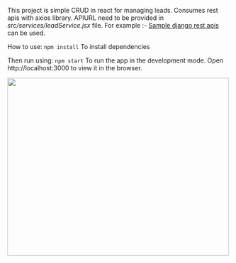 This project is simple CRUD in react for managing leads. Consumes rest apis with axios library.   APIURL need to be provided in 
<em>src/services/leadService.jsx</em> file. For example :- <a href="https://github.com/jpreet0986/django-rest-apis"> Sample django rest apis</a> can be used.

How to use:
<code>npm install</code>
To install dependencies

Then run using: 
<code>npm start</code>
To run the app in the development mode.
Open http://localhost:3000 to view it in the browser.

<image src="public/images/demo.png" width="500" height="400" />
